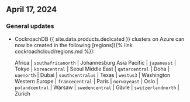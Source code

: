 ## April 17, 2024

<h3 id="2024-04-17-general-updates"> General updates </h3>

- CockroachDB {{ site.data.products.dedicated }} clusters on Azure can now be created in the following [regions]({% link cockroachcloud/regions.md %}):

    Africa          | `southafricanorth`   | Johannesburg
    Asia Pacific    | `japaneast`          | Tokyo
                    | `koreacentral`       | Seoul
    Middle East     | `qatarcentral`       | Doha
                    | `uaenorth`           | Dubai
                    | `southcentralus`     | Texas
                    | `westus3`            | Washington
    Western Europe  | `francecentral`      | Paris
                    | `norwayeast`         | Oslo
                    | `polandcentral`      | Warsaw
                    | `swedencentral`      | Gävle
                    | `switzerlandnorth`   | Zürich
